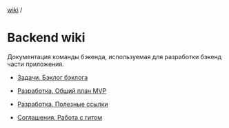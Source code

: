 [wiki](../../README.md) /


# Backend wiki

Документация команды бэкенда, используемая для разработки бэкенд части приложения.

- [Задачи. Бэклог бэклога](./tasks__backlog_backlog.md)

- [Разработка. Общий план MVP](./development__mvp_plan.md)

- [Разработка. Полезные ссылки](./development__useful_links.md)

- [Соглашения. Работа с гитом](./conventions__working_with_git.md)
